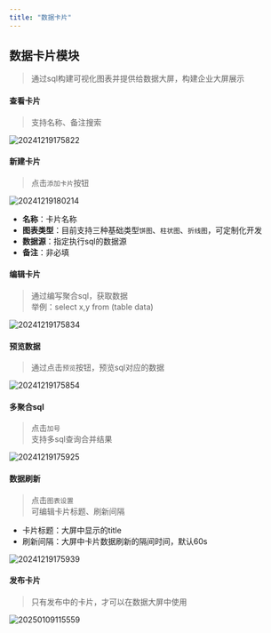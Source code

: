 ```yaml
---
title: "数据卡片"
---
```


## 数据卡片模块

> 通过sql构建可视化图表并提供给数据大屏，构建企业大屏展示

#### 查看卡片

> 支持名称、备注搜索

![20241219175822](https://img.isxcode.com/picgo/20241219175822.png)

#### 新建卡片

> 点击`添加卡片`按钮

![20241219180214](https://img.isxcode.com/picgo/20241219180214.png)

- **名称**：卡片名称
- **图表类型**：目前支持三种基础类型`饼图`、`柱状图`、`折线图`，可定制化开发
- **数据源**：指定执行sql的数据源
- **备注**：非必填

#### 编辑卡片

> 通过编写聚合sql，获取数据  
> 举例：select x,y from (table data)

![20241219175834](https://img.isxcode.com/picgo/20241219175834.png)

#### 预览数据

> 通过点击`预览`按钮，预览sql对应的数据

![20241219175854](https://img.isxcode.com/picgo/20241219175854.png)

#### 多聚合sql

> 点击`加号`  
> 支持多sql查询合并结果

![20241219175925](https://img.isxcode.com/picgo/20241219175925.png)

#### 数据刷新

> 点击`图表设置`  
> 可编辑卡片标题、刷新间隔  
- 卡片标题：大屏中显示的title
- 刷新间隔：大屏中卡片数据刷新的隔间时间，默认60s

![20241219175939](https://img.isxcode.com/picgo/20241219175939.png)

#### 发布卡片

> 只有发布中的卡片，才可以在数据大屏中使用

![20250109115559](https://img.isxcode.com/picgo/20250109115559.png)